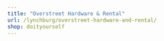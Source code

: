 ```yaml
---
title: "Overstreet Hardware & Rental"
url: /lynchburg/overstreet-hardware-and-rental/
shop: doityourself
---
```

